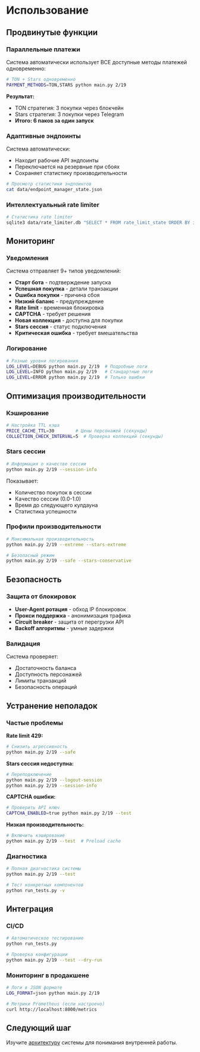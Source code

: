 # Использование

## Продвинутые функции

### Параллельные платежи

Система автоматически использует ВСЕ доступные методы платежей одновременно:

```bash
# TON + Stars одновременно
PAYMENT_METHODS=TON,STARS python main.py 2/19
```

**Результат:**
- TON стратегия: 3 покупки через блокчейн
- Stars стратегия: 3 покупки через Telegram
- **Итого: 6 паков за один запуск**

### Адаптивные эндпоинты

Система автоматически:
- Находит рабочие API эндпоинты
- Переключается на резервные при сбоях
- Сохраняет статистику производительности

```bash
# Просмотр статистики эндпоинтов
cat data/endpoint_manager_state.json
```

### Интеллектуальный rate limiter

```bash
# Статистика rate limiter
sqlite3 data/rate_limiter.db "SELECT * FROM rate_limit_state ORDER BY id DESC LIMIT 1;"
```

## Мониторинг

### Уведомления

Система отправляет 9+ типов уведомлений:

- **Старт бота** - подтверждение запуска
- **Успешная покупка** - детали транзакции
- **Ошибка покупки** - причина сбоя
- **Низкий баланс** - предупреждение
- **Rate limit** - временная блокировка
- **CAPTCHA** - требует решения
- **Новая коллекция** - доступна для покупки
- **Stars сессия** - статус подключения
- **Критическая ошибка** - требует вмешательства

### Логирование

```bash
# Разные уровни логирования
LOG_LEVEL=DEBUG python main.py 2/19  # Подробные логи
LOG_LEVEL=INFO python main.py 2/19   # Стандартные логи
LOG_LEVEL=ERROR python main.py 2/19  # Только ошибки
```

## Оптимизация производительности

### Кэширование

```bash
# Настройка TTL кэша
PRICE_CACHE_TTL=30        # Цены персонажей (секунды)
COLLECTION_CHECK_INTERVAL=5  # Проверка коллекций (секунды)
```

### Stars сессии

```bash
# Информация о качестве сессии
python main.py 2/19 --session-info
```

Показывает:
- Количество покупок в сессии
- Качество сессии (0.0-1.0)
- Время до следующего кулдауна
- Статистика успешности

### Профили производительности

```bash
# Максимальная производительность
python main.py 2/19 --extreme --stars-extreme

# Безопасный режим
python main.py 2/19 --safe --stars-conservative
```

## Безопасность

### Защита от блокировок

- **User-Agent ротация** - обход IP блокировок
- **Прокси поддержка** - анонимизация трафика
- **Circuit breaker** - защита от перегрузки API
- **Backoff алгоритмы** - умные задержки

### Валидация

Система проверяет:
- Достаточность баланса
- Доступность персонажей
- Лимиты транзакций
- Безопасность операций

## Устранение неполадок

### Частые проблемы

**Rate limit 429:**
```bash
# Снизить агрессивность
python main.py 2/19 --safe
```

**Stars сессия недоступна:**
```bash
# Переподключение
python main.py 2/19 --logout-session
python main.py 2/19 --session-info
```

**CAPTCHA ошибки:**
```bash
# Проверить API ключ
CAPTCHA_ENABLED=true python main.py 2/19 --test
```

**Низкая производительность:**
```bash
# Включить кэширование
python main.py 2/19 --test  # Preload cache
```

### Диагностика

```bash
# Полная диагностика системы
python main.py 2/19 --test

# Тест конкретных компонентов
python run_tests.py -v
```

## Интеграция

### CI/CD

```bash
# Автоматическое тестирование
python run_tests.py

# Проверка конфигурации
python main.py 2/19 --test --dry-run
```

### Мониторинг в продакшене

```bash
# Логи в JSON формате
LOG_FORMAT=json python main.py 2/19

# Метрики Prometheus (если настроено)
curl http://localhost:8000/metrics
```

## Следующий шаг

Изучите [архитектуру](architecture.md) системы для понимания внутренней работы. 